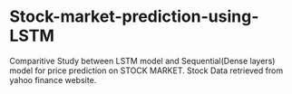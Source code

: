 # Stock-market-prediction-using-LSTM

Comparitive Study between LSTM model and Sequential(Dense layers) model for price prediction on STOCK MARKET.
Stock Data retrieved from yahoo finance website.
